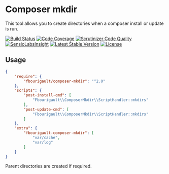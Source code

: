 Composer mkdir
==============

This tool allows you to create directories when a composer install or update is run.

[![Build Status](https://travis-ci.org/fbourigault/composer-mkdir.svg?branch=master)](https://travis-ci.org/fbourigault/composer-mkdir)
[![Code Coverage](https://scrutinizer-ci.com/g/fbourigault/composer-mkdir/badges/coverage.png?b=master)](https://scrutinizer-ci.com/g/fbourigault/composer-mkdir/?branch=master)
[![Scrutinizer Code Quality](https://scrutinizer-ci.com/g/fbourigault/composer-mkdir/badges/quality-score.png?b=master)](https://scrutinizer-ci.com/g/fbourigault/composer-mkdir/?branch=master)
[![SensioLabsInsight](https://insight.sensiolabs.com/projects/d3ab29c2-e77b-4749-bfcd-b1a2bb02b6d8/mini.png)](https://insight.sensiolabs.com/projects/d3ab29c2-e77b-4749-bfcd-b1a2bb02b6d8)
[![Latest Stable Version](https://poser.pugx.org/fbourigault/composer-mkdir/v/stable.svg)](https://packagist.org/packages/fbourigault/composer-mkdir)
[![License](https://poser.pugx.org/fbourigault/composer-mkdir/license.svg)](https://packagist.org/packages/fbourigault/composer-mkdir)

Usage
-----

```json
{
    "require": {
        "fbourigault/composer-mkdir": "^2.0"
    },
    "scripts": {
        "post-install-cmd": [
            "Fbourigault\\ComposerMkdir\\ScriptHandler::mkdirs"
        ],
        "post-update-cmd": [
            "Fbourigault\\ComposerMkdir\\ScriptHandler::mkdirs"
        ]
    },
    "extra": {
        "fbourigault-composer-mkdir": [
            "var/cache",
            "var/log"
        ]
    }
}
```

Parent directories are created if required.
